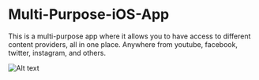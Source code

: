 # Multi-Purpose-iOS-App

This is a multi-purpose app where it allows you to have access to different content providers, all in one place. Anywhere from youtube, facebook, twitter, instagram, and others.

![Alt text](https://user-images.githubusercontent.com/1256753/32987627-5f6ea8aa-cca6-11e7-9ba3-06a793dc0923.png)

